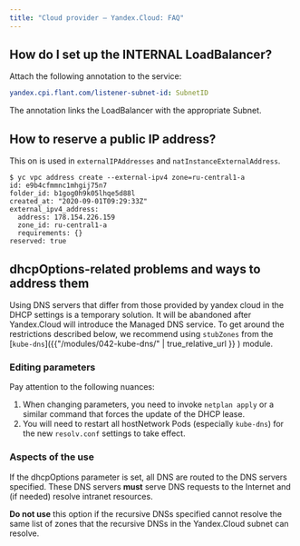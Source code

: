 ```yaml
---
title: "Cloud provider — Yandex.Cloud: FAQ"
---
```


## How do I set up the INTERNAL LoadBalancer?

Attach the following annotation to the service:

```yaml
yandex.cpi.flant.com/listener-subnet-id: SubnetID
```

The annotation links the LoadBalancer with the appropriate Subnet.

## How to reserve a public IP address?

This on is used in `externalIPAddresses` and `natInstanceExternalAddress`.

```shell
$ yc vpc address create --external-ipv4 zone=ru-central1-a
id: e9b4cfmmnc1mhgij75n7
folder_id: b1gog0h9k05lhqe5d88l
created_at: "2020-09-01T09:29:33Z"
external_ipv4_address:
  address: 178.154.226.159
  zone_id: ru-central1-a
  requirements: {}
reserved: true
```

## dhcpOptions-related problems and ways to address them

Using DNS servers that differ from those provided by yandex cloud in the DHCP settings is a temporary solution. It will be abandoned after Yandex.Cloud will introduce the Managed DNS service. To get around the restrictions described below, we recommend using `stubZones` from the [`kube-dns`]({{"/modules/042-kube-dns/" | true_relative_url }} ) module.

### Editing parameters

Pay attention to the following nuances:

1. When changing parameters, you need to invoke `netplan apply` or a similar command that forces the update of the DHCP lease.
2. You will need to restart all hostNetwork Pods (especially `kube-dns`) for the new `resolv.conf` settings to take effect.

### Aspects of the use

If the dhcpOptions parameter is set, all DNS are routed to the DNS servers specified. These DNS servers **must** serve DNS requests to the Internet and (if needed) resolve intranet resources.

**Do not use** this option if the recursive DNSs specified cannot resolve the same list of zones that the recursive DNSs in the Yandex.Cloud subnet can resolve.
